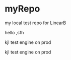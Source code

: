 # myRepo
my local test repo for LinearB

hello
,sfh

kjl
test engine on prod

kjl
test engine on prod
